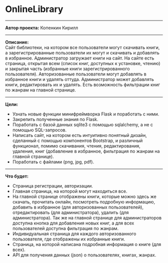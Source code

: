 <h1>OnlineLibrary</h1>
<hr>
<span style="font-weight: bold;">Автор проекта:</span> Копенкин Кирилл
<hr>
<div style="font-weight: bold;">Описание:</div>
<div>Сайт библиотеки, на котором все пользователи могут скачивать книги, а зарегистрированные пользователи их могут
и скачивать и добавлять в избранное. Администратор загружает книги на сайт. На сайте есть страница, открытая всем
(список книг, доступных к установке, чтению) и закрытая часть (избранные книги зарегистрированного пользователя).
Авторизованные пользователи могут добавлять в избранное книги и удалять оттуда. Администратор может добавлять книги,
редактировать их и удалять. Есть возможность фильтрации книг по жанрам на главной странице. </div>
<hr>
<div style="font-weight: bold;">Цели:</div>
<ul>
  <li>Узнать новые функции минифреймворка Flask и поработать с ними.</li>
  <li>Закрепить полученные знания по Flask.</li>
  <li>Поработать с базой данных sqlite3 с помощью sqlalchemy, а не с помощью SQL-запросов.</li>
  <li>Написать сайт, на котором есть интуитивно понятный дизайн, сделанный с помощью компонентов Bootstrap,
      и различный функционал, помимо скачивания, чтения, редактирования, удаления, книг (добавление в избранное,
      фильтрация по жанрам на главной странице).</li>
  <li>Поработать с файлами (png, jpg, pdf).</li>
</ul>
<hr>
<div style="font-weight: bold;">Что будет:</div>
<ul>
  <li>Страница регистрации, авторизации.</li>
  <li>Главная страница, на которой могут находиться все.</li>
  <li>На главной странице отображены книги, которые можно здесь же скачать, прочитать онлайн, посмотреть подробную
      информацию, добавить в избранное (для авторизованных пользователей), отредактировать (для администратора),
      удалить (для администратора). Так же на главной странице для администраторов доступна кнопка
      для добавления новых книг, а для всех пользователей доступна фильтрация по жанрам.</li>
  <li>Индивидуальная страница для каждого авторизованного пользователя, где отображены их избранные книги.</li>
  <li>Страница, на которой написана подробная информация о книге (для всех).</li>
  <li>API для получения данных (json) о пользователях, книгах, жанрах.</li>
</ul>